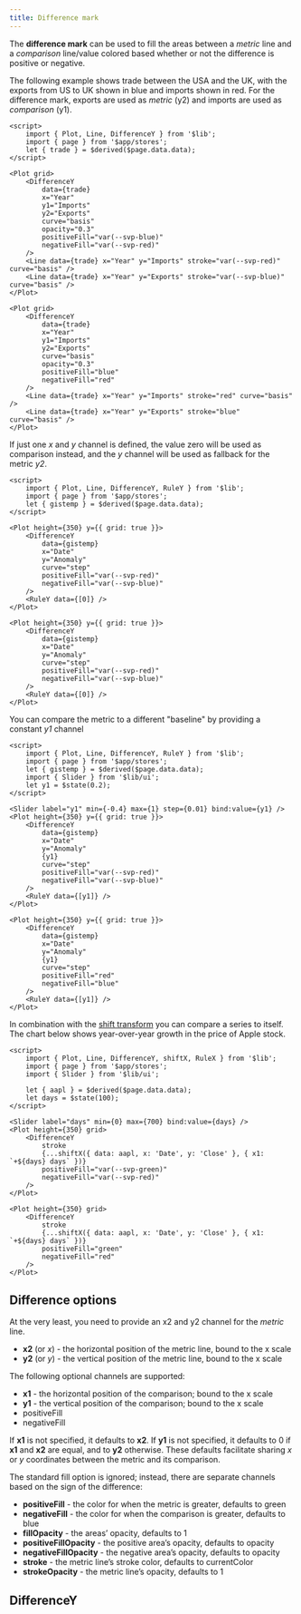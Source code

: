 ```yaml
---
title: Difference mark
---
```


The **difference mark** can be used to fill the areas between a _metric_ line and a _comparison_ line/value colored based whether or not the difference is positive or negative.

The following example shows trade between the USA and the UK, with the exports from US to UK shown in <span style="border-bottom: solid 2px var(--svp-blue);">blue</span> and imports shown in <span style="border-bottom: solid 2px var(--svp-red);">red</span>. For the difference mark, exports are used as _metric_ (y2) and imports are used as _comparison_ (y1).

```svelte live
<script>
    import { Plot, Line, DifferenceY } from '$lib';
    import { page } from '$app/stores';
    let { trade } = $derived($page.data.data);
</script>

<Plot grid>
    <DifferenceY
        data={trade}
        x="Year"
        y1="Imports"
        y2="Exports"
        curve="basis"
        opacity="0.3"
        positiveFill="var(--svp-blue)"
        negativeFill="var(--svp-red)"
    />
    <Line data={trade} x="Year" y="Imports" stroke="var(--svp-red)" curve="basis" />
    <Line data={trade} x="Year" y="Exports" stroke="var(--svp-blue)" curve="basis" />
</Plot>
```

```svelte
<Plot grid>
    <DifferenceY
        data={trade}
        x="Year"
        y1="Imports"
        y2="Exports"
        curve="basis"
        opacity="0.3"
        positiveFill="blue"
        negativeFill="red"
    />
    <Line data={trade} x="Year" y="Imports" stroke="red" curve="basis" />
    <Line data={trade} x="Year" y="Exports" stroke="blue" curve="basis" />
</Plot>
```

If just one _x_ and _y_ channel is defined, the value zero will be used as comparison instead, and the _y_ channel will be used as fallback for the metric _y2_.

```svelte live
<script>
    import { Plot, Line, DifferenceY, RuleY } from '$lib';
    import { page } from '$app/stores';
    let { gistemp } = $derived($page.data.data);
</script>

<Plot height={350} y={{ grid: true }}>
    <DifferenceY
        data={gistemp}
        x="Date"
        y="Anomaly"
        curve="step"
        positiveFill="var(--svp-red)"
        negativeFill="var(--svp-blue)"
    />
    <RuleY data={[0]} />
</Plot>
```

```svelte
<Plot height={350} y={{ grid: true }}>
    <DifferenceY
        data={gistemp}
        x="Date"
        y="Anomaly"
        curve="step"
        positiveFill="var(--svp-red)"
        negativeFill="var(--svp-blue)"
    />
    <RuleY data={[0]} />
</Plot>
```

You can compare the metric to a different "baseline" by providing a constant _y1_ channel

```svelte live
<script>
    import { Plot, Line, DifferenceY, RuleY } from '$lib';
    import { page } from '$app/stores';
    let { gistemp } = $derived($page.data.data);
    import { Slider } from '$lib/ui';
    let y1 = $state(0.2);
</script>

<Slider label="y1" min={-0.4} max={1} step={0.01} bind:value={y1} />
<Plot height={350} y={{ grid: true }}>
    <DifferenceY
        data={gistemp}
        x="Date"
        y="Anomaly"
        {y1}
        curve="step"
        positiveFill="var(--svp-red)"
        negativeFill="var(--svp-blue)"
    />
    <RuleY data={[y1]} />
</Plot>
```

```svelte
<Plot height={350} y={{ grid: true }}>
    <DifferenceY
        data={gistemp}
        x="Date"
        y="Anomaly"
        {y1}
        curve="step"
        positiveFill="red"
        negativeFill="blue"
    />
    <RuleY data={[y1]} />
</Plot>
```

In combination with the [shift transform](/transforms/shift) you can compare a series to itself. The chart below shows year-over-year growth in the price of Apple stock.

```svelte live
<script>
    import { Plot, Line, DifferenceY, shiftX, RuleX } from '$lib';
    import { page } from '$app/stores';
    import { Slider } from '$lib/ui';

    let { aapl } = $derived($page.data.data);
    let days = $state(100);
</script>

<Slider label="days" min={0} max={700} bind:value={days} />
<Plot height={350} grid>
    <DifferenceY
        stroke
        {...shiftX({ data: aapl, x: 'Date', y: 'Close' }, { x1: `+${days} days` })}
        positiveFill="var(--svp-green)"
        negativeFill="var(--svp-red)"
    />
</Plot>
```

```svelte
<Plot height={350} grid>
    <DifferenceY
        stroke
        {...shiftX({ data: aapl, x: 'Date', y: 'Close' }, { x1: `+${days} days` })}
        positiveFill="green"
        negativeFill="red"
    />
</Plot>
```

## Difference options

At the very least, you need to provide an x2 and y2 channel for the _metric_ line.

-   **x2** (or _x_) - the horizontal position of the metric line, bound to the x scale
-   **y2** (or _y_) - the vertical position of the metric line, bound to the x scale

The following optional channels are supported:

-   **x1** - the horizontal position of the comparison; bound to the x scale
-   **y1** - the vertical position of the comparison; bound to the x scale
-   positiveFill
-   negativeFill

If **x1** is not specified, it defaults to **x2**. If **y1** is not specified, it defaults to 0 if **x1** and **x2** are equal, and to **y2** otherwise. These defaults facilitate sharing _x_ or _y_ coordinates between the metric and its comparison.

The standard fill option is ignored; instead, there are separate channels based on the sign of the difference:

-   **positiveFill** - the color for when the metric is greater, defaults to green
-   **negativeFill** - the color for when the comparison is greater, defaults to blue
-   **fillOpacity** - the areas’ opacity, defaults to 1
-   **positiveFillOpacity** - the positive area’s opacity, defaults to opacity
-   **negativeFillOpacity** - the negative area’s opacity, defaults to opacity
-   **stroke** - the metric line’s stroke color, defaults to currentColor
-   **strokeOpacity** - the metric line’s opacity, defaults to 1

## DifferenceY
